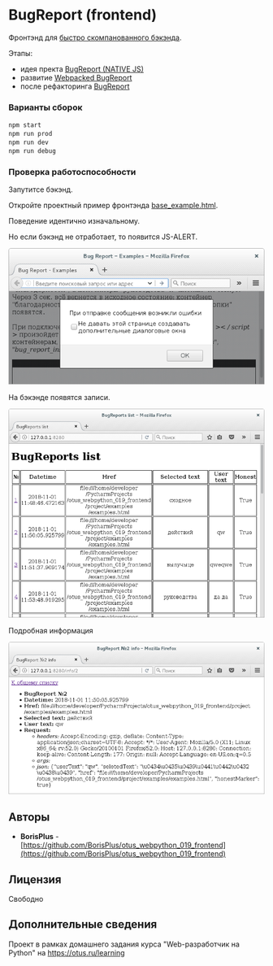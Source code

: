 # BugReport (frontend)

Фронтэнд для [быстро скомпанованного бэкэнда](https://github.com/BorisPlus/otus_webpython_019_backend).

Этапы:
* идея пректа [BugReport (NATIVE JS)](https://github.com/BorisPlus/BugReport_NATIVE_JS)
* развитие [Webpacked BugReport](https://github.com/BorisPlus/otus_webpython_018)
* после рефакторинга [BugReport](https://github.com/BorisPlus/otus_webpython_019_frontend)

### Варианты сборок

```bash
npm start
npm run prod
npm run dev
npm run debug
```

### Проверка работоспособности

Запутитсе бэкэнд.

Откройте проектный пример фронтэнда <a href="https://github.com/BorisPlus/otus_webpython_019_frontend/blob/master/project/examples/base_example/base_example.html" target="_blank">base_example.html</a>.

Поведение идентично изначальному.

Но если бэкэнд не отработает, то появится JS-ALERT.

<img src='README.files/img/screenshots/ajax_error_alert.png' title='ajax_error_alert.png'>

На бэкэнде появятся записи.

<img src='README.files/img/screenshots/list.png' title='list.png'>

Подробная информация

<img src='README.files/img/screenshots/info.png' title='info.png'>

## Авторы

* **BorisPlus** - [https://github.com/BorisPlus/otus_webpython_019_frontend](https://github.com/BorisPlus/otus_webpython_019_frontend)

## Лицензия

Свободно

## Дополнительные сведения

Проект в рамках домашнего задания курса "Web-разработчик на Python" на https://otus.ru/learning
